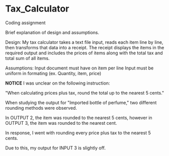 # Tax_Calculator
Coding assignment

Brief explanation of design and assumptions.

Design:
My tax calculator takes a text file input, reads each item line by line, 
then transforms that data into a receipt. The receipt displays the items in the 
required output and includes the prices of items along with the total tax and 
total sum of all items.

Assumptions:
Input document must have on item per line
Input must be uniform in formating (ex. Quantity, item, price)

**NOTICE**
I was unclear on the following instruction:

"When calculating prices plus tax, round the total up to the nearest 5 cents."

When studying the output for "Imported bottle of perfume," two different rounding
methods were observed.

In OUTPUT 2, the item was rounded to the nearest 5 cents, however in OUTPUT 3,
the item was rounded to the nearest cent.

In response, I went with rounding every price plus tax to the nearest 5 cents.

Due to this, my output for INPUT 3 is slightly off.
